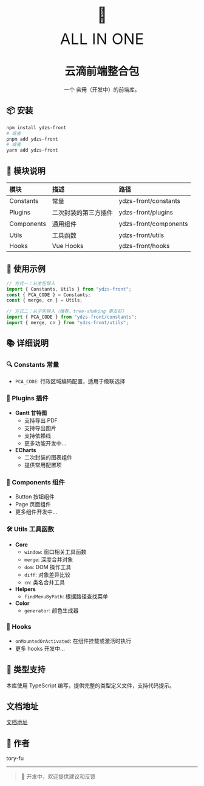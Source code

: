 <p align="center"> <span style="font-size:40px">👻</span> </p>
<p align="center"> <span style="font-size:40px">ALL IN ONE</span> </p>
<h1 align="center">云滴前端整合包</h1>
<p align="center">一个 <span style="text-decoration:line-through;">实用</span>（开发中）的前端库。</p>

## 📦 安装

```bash
npm install ydzs-front
# 或者
pnpm add ydzs-front
# 或者
yarn add ydzs-front
```

## 🔨 模块说明

| 模块       | 描述                 | 路径                  |
| :--------- | :------------------- | :-------------------- |
| Constants  | 常量                 | ydzs-front/constants  |
| Plugins    | 二次封装的第三方插件 | ydzs-front/plugins    |
| Components | 通用组件             | ydzs-front/components |
| Utils      | 工具函数             | ydzs-front/utils      |
| Hooks      | Vue Hooks            | ydzs-front/hooks      |

## 📝 使用示例

```typescript
// 方式一：从主包导入
import { Constants, Utils } from "ydzs-front";
const { PCA_CODE } = Constants;
const { merge, cn } = Utils;

// 方式二：从子包导入（推荐，tree-shaking 更友好）
import { PCA_CODE } from "ydzs-front/constants";
import { merge, cn } from "ydzs-front/utils";
```

## 📚 详细说明

### 🔍 Constants 常量

- `PCA_CODE`: 行政区域编码配置，适用于级联选择

### 🔌 Plugins 插件

- **Gantt 甘特图**
  - 支持导出 PDF
  - 支持导出图片
  - 支持依赖线
  - 更多功能开发中...
- **ECharts**
  - 二次封装的图表组件
  - 提供常用配置项

### 🎨 Components 组件

- Button 按钮组件
- Page 页面组件
- 更多组件开发中...

### 🛠 Utils 工具函数

- **Core**
  - `window`: 窗口相关工具函数
  - `merge`: 深度合并对象
  - `dom`: DOM 操作工具
  - `diff`: 对象差异比较
  - `cn`: 类名合并工具
- **Helpers**
  - `findMenuByPath`: 根据路径查找菜单
- **Color**
  - `generator`: 颜色生成器

### 🎣 Hooks

- `onMountedOrActivated`: 在组件挂载或激活时执行
- 更多 hooks 开发中...

## 🔧 类型支持

本库使用 TypeScript 编写，提供完整的类型定义文件，支持代码提示。

## 文档地址

[文档地址](https://ydzs-front.vercel.app/)

## 👥 作者

tory-fu

---

> 🚧 开发中，欢迎提供建议和反馈
